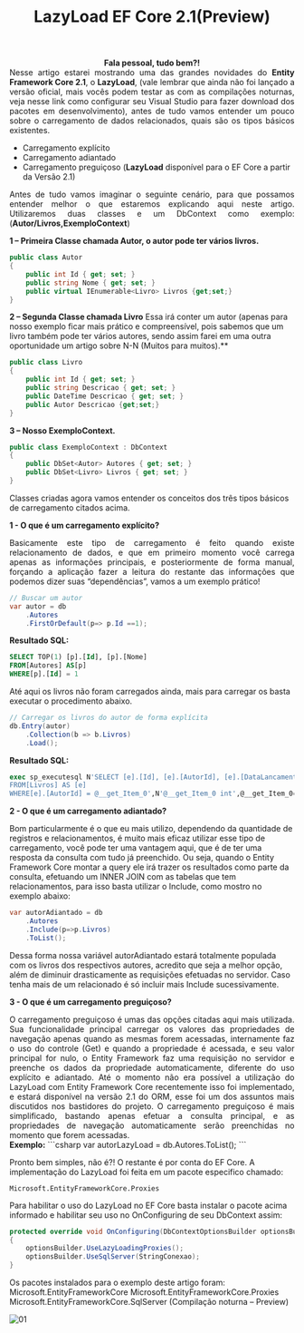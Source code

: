 ﻿---
title: "LazyLoad EF Core 2.1(Preview)"
comments: true
excerpt_separator: "Ler mais"
categories:
  - EFCore
tags:
  - EFCore
---

<center><strong>Fala pessoal, tudo bem?!</strong></center>

<div style="text-align: justify;">
Nesse artigo estarei mostrando uma das grandes novidades do <strong>Entity Framework Core 2.1</strong>, o <strong>LazyLoad</strong>, (vale lembrar que ainda não foi lançado a versão oficial, mais vocês podem testar as com as compilações noturnas, veja nesse link como configurar seu Visual Studio para fazer download dos pacotes em desenvolvimento), antes de tudo vamos entender um pouco sobre o carregamento de dados relacionados, quais são os tipos básicos existentes.
</div>

-	Carregamento explícito
-	Carregamento adiantado
-	Carregamento preguiçoso (<strong>LazyLoad</strong> disponível para o EF Core a partir da Versão 2.1)

<div style="text-align: justify;">
Antes de tudo vamos imaginar o seguinte cenário, para que possamos entender melhor o que estaremos explicando aqui neste artigo.
Utilizaremos duas classes e um DbContext como exemplo: (<strong>Autor/Livros,ExemploContext</strong>)
</div>

**1 – Primeira Classe chamada Autor, o autor pode ter vários livros.**
```csharp
public class Autor
{
    public int Id { get; set; }
    public string Nome { get; set; }
    public virtual IEnumerable<Livro> Livros {get;set;}
}
```

**2 –  Segunda Classe chamada Livro**
Essa irá conter um autor (apenas para nosso exemplo ficar mais prático e compreensível, pois sabemos que um livro também pode ter vários autores, sendo assim farei em uma outra oportunidade um artigo sobre N-N (Muitos para muitos).**
```csharp
public class Livro
{
    public int Id { get; set; }
    public string Descricao { get; set; }
    public DateTime Descricao { get; set; }
    public Autor Descricao {get;set;}
}
```

**3 – Nosso ExemploContext.**

```csharp
public class ExemploContext : DbContext
{
    public DbSet<Autor> Autores { get; set; }
    public DbSet<Livro> Livros { get; set; }
}
```

Classes criadas agora vamos entender os conceitos dos três tipos básicos de carregamento citados acima.

**1 - O que é um carregamento explícito?**
<div style="text-align: justify;">
Basicamente este tipo de carregamento é feito quando existe relacionamento de dados, e que em primeiro momento você carrega apenas as informações principais, e posteriormente de forma manual, forçando a aplicação fazer a leitura do restante das informações que podemos dizer suas “dependências”, vamos a um exemplo prático!
</div>

```csharp
// Buscar um autor
var autor = db
    .Autores
    .FirstOrDefault(p=> p.Id ==1);
```

**Resultado SQL:**
```sql
SELECT TOP(1) [p].[Id], [p].[Nome]
FROM[Autores] AS[p]
WHERE[p].[Id] = 1
```

Até aqui os livros não foram carregados ainda, mais para carregar os basta executar o procedimento abaixo.

```csharp
// Carregar os livros do autor de forma explícita
db.Entry(autor)
    .Collection(b => b.Livros)
    .Load();
```

**Resultado SQL:**
```sql
exec sp_executesql N'SELECT [e].[Id], [e].[AutorId], [e].[DataLancamento], [e].[Descricao]
FROM[Livros] AS [e]
WHERE[e].[AutorId] = @__get_Item_0',N'@__get_Item_0 int',@__get_Item_0=1
```

**2 - O que é um carregamento adiantado?**

Bom particularmente é o que eu mais utilizo, dependendo da quantidade de registros e relacionamentos, é muito mais eficaz utilizar esse tipo de carregamento, você pode ter uma vantagem aqui, que é de ter uma resposta da consulta com tudo já preenchido. Ou seja, quando o Entity Framework Core montar a query ele irá trazer os resultados como parte da consulta, efetuando um INNER JOIN com as tabelas que tem relacionamentos, para isso basta utilizar o Include, como mostro no exemplo abaixo:

```csharp
var autorAdiantado = db
    .Autores
    .Include(p=>p.Livros)
    .ToList();
```

Dessa forma nossa variável autorAdiantado estará totalmente populada com os livros dos respectivos autores, acredito que seja a melhor opção, além de diminuir drasticamente as requisições efetuadas no servidor. Caso tenha mais de um relacionado é só incluir mais Include sucessivamente.

**3 - O que é um carregamento preguiçoso?**
<div style="text-align: justify;">
O carregamento preguiçoso é umas das opções citadas aqui mais utilizada. Sua funcionalidade principal carregar os valores das propriedades de navegação apenas quando as mesmas forem acessadas, internamente faz o uso do controle (Get) e quando a propriedade é acessada, e seu valor principal for nulo, o Entity Framework faz uma requisição no servidor e preenche os dados da propriedade automaticamente, diferente do uso explícito e adiantado.
Até o momento não era possível a utilização do LazyLoad com Entity Framework Core recentemente isso foi implementado, e estará disponível na versão 2.1 do ORM, esse foi um dos assuntos mais discutidos nos bastidores do projeto.
O carregamento preguiçoso é mais simplificado, bastando apenas efetuar a consulta principal, e as propriedades de navegação automaticamente serão preenchidas no momento que forem acessadas. 
</div>
<strong>Exemplo:</strong>
```csharp
var autorLazyLoad = db.Autores.ToList();
```

Pronto bem simples, não é?! O restante é por conta do EF Core.
A implementação do LazyLoad foi feita em um pacote especifico chamado:

```
Microsoft.EntityFrameworkCore.Proxies
```

Para habilitar o uso do LazyLoad no EF Core basta instalar o pacote acima informado e habilitar seu uso no OnConfiguring de seu DbContext assim:

```csharp
protected override void OnConfiguring(DbContextOptionsBuilder optionsBuilder)
{
    optionsBuilder.UseLazyLoadingProxies();
    optionsBuilder.UseSqlServer(StringConexao);
}
```

Os pacotes instalados para o exemplo deste artigo foram:
Microsoft.EntityFrameworkCore
Microsoft.EntityFrameworkCore.Proxies
Microsoft.EntityFrameworkCore.SqlServer
(Compilação noturna – Preview)

![01]({{site.url}}{{site.baseurl}}/assets/images/lazyload.png)

